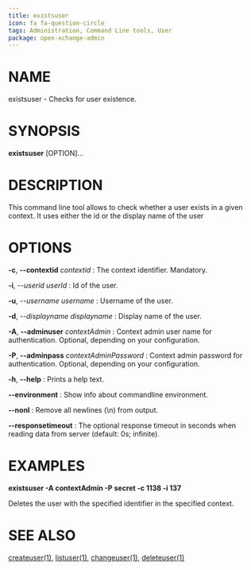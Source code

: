 ```yaml
---
title: existsuser
icon: fa fa-question-circle
tags: Administration, Command Line tools, User
package: open-xchange-admin
---
```


# NAME

existsuser - Checks for user existence.

# SYNOPSIS

**existsuser** [OPTION]...

# DESCRIPTION

This command line tool allows to check whether a user exists in a given context. It uses either the id or the display name of the user
 
# OPTIONS

**-c**, **--contextid** *contextid*
: The context identifier. Mandatory.

**-i**, *--userid* *userId*
: Id of the user.

**-u**, *--username* *username*
: Username of the user.

**-d**, *--displayname* *displayname*
: Display name of the user.

**-A**, **--adminuser** *contextAdmin*
: Context admin user name for authentication. Optional, depending on your configuration.

**-P**, **--adminpass** *contextAdminPassword*
: Context admin password for authentication. Optional, depending on your configuration.

**-h**, **--help**
: Prints a help text.

**--environment**
: Show info about commandline environment.

**--nonl**
: Remove all newlines (\\n) from output.

**--responsetimeout**
: The optional response timeout in seconds when reading data from server (default: 0s; infinite).

# EXAMPLES

**existsuser -A contextAdmin -P secret -c 1138 -i 137**

Deletes the user with the specified identifier in the specified context.

# SEE ALSO

[createuser(1)](createuser), [listuser(1)](listuser), [changeuser(1)](changeuser), [deleteuser(1)](deleteuser)